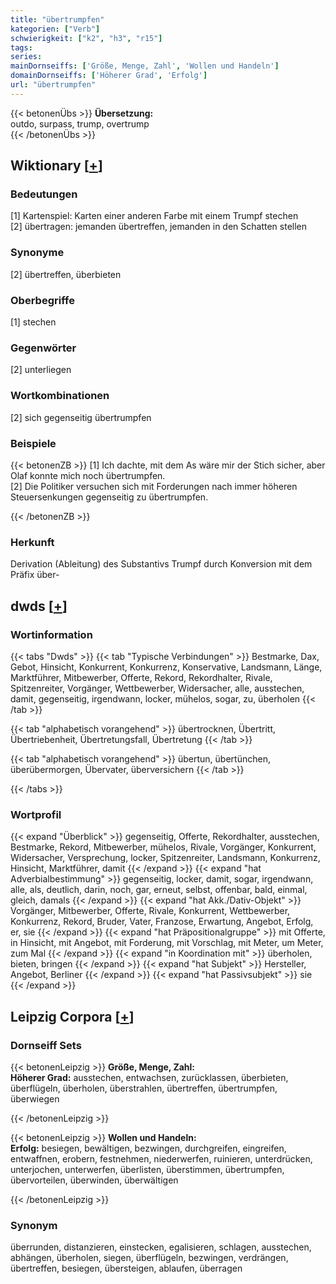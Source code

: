 ```yaml
---
title: "übertrumpfen"
kategorien: ["Verb"]
schwierigkeit: ["k2", "h3", "r15"]
tags:
series:
mainDornseiffs: ['Größe, Menge, Zahl', 'Wollen und Handeln']
domainDornseiffs: ['Höherer Grad', 'Erfolg']
url: "übertrumpfen"
---
```


{{< betonenÜbs >}}
**Übersetzung:**  
outdo, surpass, trump, overtrump  
{{< /betonenÜbs >}}

## Wiktionary [[+](https://de.wiktionary.org/wiki/übertrumpfen)]

### Bedeutungen
[1] Kartenspiel: Karten einer anderen Farbe mit einem Trumpf stechen  
[2] übertragen: jemanden übertreffen, jemanden in den Schatten stellen  

### Synonyme
[2] übertreffen, überbieten  

### Oberbegriffe
[1] stechen  

### Gegenwörter
[2] unterliegen  

### Wortkombinationen
[2] sich gegenseitig übertrumpfen  

### Beispiele
{{< betonenZB >}}
[1] Ich dachte, mit dem As wäre mir der Stich sicher, aber Olaf konnte mich noch übertrumpfen.  
[2] Die Politiker versuchen sich mit Forderungen nach immer höheren Steuersenkungen gegenseitig zu übertrumpfen.  

{{< /betonenZB >}}
### Herkunft
Derivation (Ableitung) des Substantivs Trumpf durch Konversion mit dem Präfix über-  



## dwds [[+](https://www.dwds.de/wb/übertrumpfen)]

### Wortinformation
{{< tabs "Dwds" >}}
{{< tab "Typische Verbindungen" >}}
Bestmarke, Dax, Gebot, Hinsicht, Konkurrent, Konkurrenz, Konservative, Landsmann, Länge, Marktführer, Mitbewerber, Offerte, Rekord, Rekordhalter, Rivale, Spitzenreiter, Vorgänger, Wettbewerber, Widersacher, alle, ausstechen, damit, gegenseitig, irgendwann, locker, mühelos, sogar, zu, überholen
{{< /tab >}}

{{< tab "alphabetisch vorangehend" >}}
übertrocknen, Übertritt, Übertriebenheit, Übertretungsfall, Übertretung
{{< /tab >}}

{{< tab "alphabetisch vorangehend" >}}
übertun, übertünchen, überübermorgen, Übervater, überversichern
{{< /tab >}}

{{< /tabs >}}

### Wortprofil
{{< expand "Überblick" >}} gegenseitig, Offerte, Rekordhalter, ausstechen, Bestmarke, Rekord, Mitbewerber, mühelos, Rivale, Vorgänger, Konkurrent, Widersacher, Versprechung, locker, Spitzenreiter, Landsmann, Konkurrenz, Hinsicht, Marktführer, damit {{< /expand >}}
{{< expand "hat Adverbialbestimmung" >}} gegenseitig, locker, damit, sogar, irgendwann, alle, als, deutlich, darin, noch, gar, erneut, selbst, offenbar, bald, einmal, gleich, damals {{< /expand >}}
{{< expand "hat Akk./Dativ-Objekt" >}} Vorgänger, Mitbewerber, Offerte, Rivale, Konkurrent, Wettbewerber, Konkurrenz, Rekord, Bruder, Vater, Franzose, Erwartung, Angebot, Erfolg, er, sie {{< /expand >}}
{{< expand "hat Präpositionalgruppe" >}} mit Offerte, in Hinsicht, mit Angebot, mit Forderung, mit Vorschlag, mit Meter, um Meter, zum Mal {{< /expand >}}
{{< expand "in Koordination mit" >}} überholen, bieten, bringen {{< /expand >}}
{{< expand "hat Subjekt" >}} Hersteller, Angebot, Berliner {{< /expand >}}
{{< expand "hat Passivsubjekt" >}} sie {{< /expand >}}

## Leipzig Corpora [[+](https://corpora.uni-leipzig.de/en/res?word=übertrumpfen&corpusId=deu_newscrawl-public_2018)]

### Dornseiff Sets
{{< betonenLeipzig >}}
**Größe, Menge, Zahl:**  
**Höherer Grad:** ausstechen, entwachsen, zurücklassen, überbieten, überflügeln, überholen, überstrahlen, übertreffen, übertrumpfen, überwiegen  

{{< /betonenLeipzig >}}


{{< betonenLeipzig >}}
**Wollen und Handeln:**  
**Erfolg:** besiegen, bewältigen, bezwingen, durchgreifen, eingreifen, entwaffnen, erobern, festnehmen, niederwerfen, ruinieren, unterdrücken, unterjochen, unterwerfen, überlisten, überstimmen, übertrumpfen, übervorteilen, überwinden, überwältigen  

{{< /betonenLeipzig >}}

### Synonym
überrunden, distanzieren, einstecken, egalisieren, schlagen, ausstechen, abhängen, überholen, siegen, überflügeln, bezwingen, verdrängen, übertreffen, besiegen, übersteigen, ablaufen, überragen

